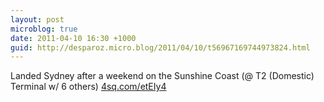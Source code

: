 ```yaml
---
layout: post
microblog: true
date: 2011-04-10 16:30 +1000
guid: http://desparoz.micro.blog/2011/04/10/t56967169744973824.html
---
```

Landed Sydney after a weekend on the Sunshine Coast (@ T2 (Domestic) Terminal w/ 6 others) [4sq.com/etEIy4](http://4sq.com/etEIy4)
